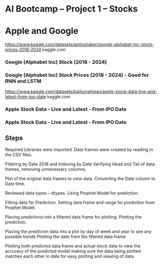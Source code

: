 # AI Bootcamp – Project 1 – Stocks

# Apple and Google

https://www.kaggle.com/datasets/aminshaker/google-alphabet-inc-stock-prices-2018-2024
 kaggle.com
### Google (Alphabet Inc) Stock (2018 - 2024)
### Google (Alphabet Inc) Stock Prices (2018 - 2024) - Good for RNN and LSTM

https://www.kaggle.com/datasets/kalilurrahman/apple-stock-data-live-and-latest-from-ipo-date
 kaggle.com
### Apple Stock Data - Live and Latest - From IPO Date
### Apple Stock Data - Live and Latest - From IPO Date

## Steps

Required Libraries were imported.
Data frames were created by reading in the CSV files.

Filtering by Date 2018 and Indexing by Date
Verifying Head and Tail of data frames, removing unnecessary columns.

Plot of the original data frames to view data.
Converting the Date column to Date time.

Reviewed data types – dtypes.
Using Prophet Model for prediction.

Fitting data for Prediction.
Setting data frame and range for prediction from Prophet Model.

Placing predictions into a filtered data frame for plotting.
Plotting the prediction.

Placing the preditcion data into a plot by day of week and year to see any possible trends
Plotting the date from the filtered data frame

Plotting both predicted data frame and actual stock data to view the accuracy of the predicted model making sure the data being plotted matches each other in date for easy plotting and viewing of data

